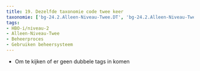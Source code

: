 ```yaml
---
title: 19. Dezelfde taxonomie code twee keer
taxonomie: ['bg-24.2.Alleen-Niveau-Twee.DT', 'bg-24.2.Alleen-Niveau-Twee.DT']
tags:
- HBO-i/niveau-2
- Alleen-Niveau-Twee
- Beheerproces
- Gebruiken beheersysteem
---
```


- Om te kijken of er geen dubbele tags in komen
